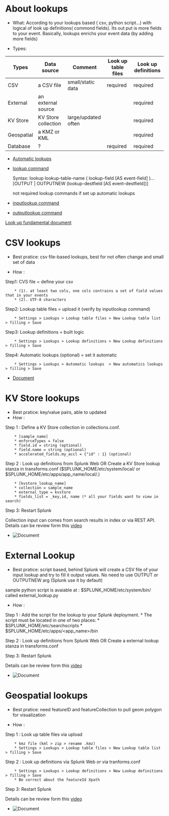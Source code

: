 # About lookups
*  What: According to your lookups based ( csv, python script...) with logical of look up definitions( commond fields). Its out put is more fields to your event. Basically, lookups enrichs your event data (by adding more fields)

* Types:

| Types             | Data source       | Comment              | Look up table files|Look up definitions|
|-------------------|-------------------|----------------------|--------------------|-------------------|
| CSV               |a CSV file         |  small/static data   | required           |required           |
| External          |an external source |                      |                    |required           | 
| KV Store          |KV Store collection|  large/updated often |                    |required           | 
| Geospatial        |a KMZ or KML       |                      |                    |required           |
| Database          |?                  |                      | required           |required           |

* [Automatic lookups](https://docs.splunk.com/Documentation/Splunk/8.0.2/Knowledge/DefineanautomaticlookupinSplunkWeb)
* [lookup command](https://docs.splunk.com/Documentation/Splunk/8.0.2/SearchReference/Lookup)

   Syntax: lookup lookup-table-name ( lookup-field [AS event-field] )... [OUTPUT | OUTPUTNEW (lookup-destfield [AS event-destfield])]

   not required lookup commands if set up automatic lookups

* [inputlookup command](https://docs.splunk.com/Documentation/Splunk/8.0.2/SearchReference/Inputlookup)
* [outputlookup command](https://docs.splunk.com/Documentation/Splunk/8.0.2/SearchReference/Outputlookup)

[Look up fundamental document](https://docs.splunk.com/Documentation/Splunk/8.0.2/Knowledge/Aboutlookupsandfieldactions)

# CSV lookups
* Best pratice: csv file-based lookups, best for not often change and small set of data

* How : 

Step1: CVS file = define your csv

		* (1). at least two cols, one cols contrains a set of field values that in your events 
		* (2). UTF-8 characters
    
Step2: Lookup table files = upload it (verify by inputlookup command)

		* Settings > Lookups > Lookup table files > New Lookup table list > filling > Save
    
Step3: Lookup definitions = built logic

		* Settings > Lookups > Lookup definitions > New Lookup definitions > filling > Save
    
Step4: Automatic lookups (optional) = set it automatic

		* Settings > Lookups > Automatic lookups  > New automatics lookups > filling > Save

* [Document](https://docs.splunk.com/Documentation/Splunk/8.0.2/Knowledge/Usefieldlookupstoaddinformationtoyourevents)

# KV Store lookups
* Best pratice: key/value pairs, able to updated
* How : 

Step 1 : Define a KV Store collection in collections.conf.

		* [sample_name] 
		* enforceTypes = false
		* field.id = string (optional)
		* field.name = string (optional)
		* accelerated_fields.my_accl = {"id" : 1} (optional)

Step 2 : Look up definitions from Splunk Web OR Create a KV Store lookup stanza in transforms.conf ($SPLUNK_HOME/etc/system/local/ or  $SPLUNK_HOME/etc/apps/app_name/local/.)

		* [kvstore_lookup_name]
		* collection = sample_name
		* external_type = kvstore
		* fields_list = _key,id, name (* all your fields want to view in search)

Step 3: Restart Splunk

Collection input can comes from search results in index or via REST API. Details can be review form this [video](https://www.youtube.com/watch?v=1IYezUcNGPY)


* ![Document](https://docs.splunk.com/Documentation/Splunk/latest/Knowledge/ConfigureKVstorelookups)

# External Lookup
* Best pratice: script based, behind Splunk will create a CSV file of your input lookup and try to fill it output values. No need to use OUTPUT or OUTPUTNEW arg (Splunk use it by default)
 
sample python script is avaiable at : $SPLUNK_HOME/etc/system/bin/ called external_lookup.py

* How : 

Step 1 : Add the script for the lookup to your Splunk deployment.
		* The script must be located in one of two places:
		* $SPLUNK_HOME/etc/searchscripts
		* $SPLUNK_HOME/etc/apps/<app_name>/bin


Step 2 : Look up definitions from Splunk Web OR Create a external lookup stanza in transforms.conf 

Step 3: Restart Splunk

Details can be review form this [video](https://www.youtube.com/watch?v=DXb5p_EQb_E)


* ![Document](https://docs.splunk.com/Documentation/Splunk/latest/Knowledge/Configureexternallookups)

# Geospatial lookups
* Best pratice: need featureID and featureCollection to pull geom polygon for visualization

* How : 

Step 1 : Look up table files via upload

		* kmz file (kml > zip > rename .kmz)
		* Settings > Lookups > Lookup table files > New Lookup table list > filling > Save

Step 2 : Look up definitions via Splunk Web or via tranforms.conf

		* Settings > Lookups > Lookup definitions > New Lookup definitions > filling > Save
		* Be correct about the featureId Xpath

Step 3: Restart Splunk 

Details can be review form this [video](https://www.youtube.com/watch?v=qj3z7TrBDG0)


* ![Document](https://docs.splunk.com/Documentation/Splunk/8.0.3/Knowledge/Configuregeospatiallookups)

